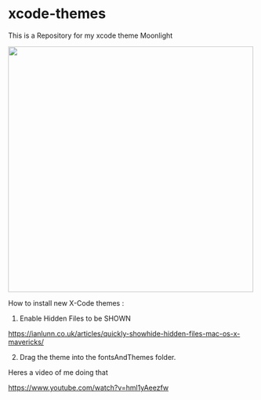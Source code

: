 # xcode-themes

This is a Repository for my xcode theme Moonlight
<p align="left">
  <img src="https://image.ibb.co/bXw24Q/Screen_Shot_2017_09_27_at_10_46_29_AM.png" width="500"/>
</p>


How to install new X-Code themes :

1) Enable Hidden Files to be SHOWN

https://ianlunn.co.uk/articles/quickly-showhide-hidden-files-mac-os-x-mavericks/


2) Drag the theme into the fontsAndThemes folder. 

Heres a video of me doing that

https://www.youtube.com/watch?v=hml1yAeezfw

